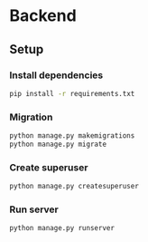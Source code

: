 # Backend

## Setup

### Install dependencies

```bash
pip install -r requirements.txt
```

### Migration

```bash
python manage.py makemigrations
python manage.py migrate
```

### Create superuser

```bash
python manage.py createsuperuser
```

### Run server

```bash
python manage.py runserver
```
